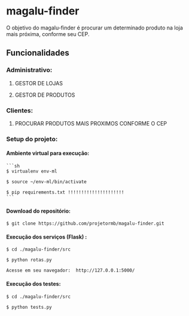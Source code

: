 # magalu-finder

O objetivo do magalu-finder é procurar um determinado produto na loja mais próxima, conforme seu CEP.


## Funcionalidades

### Administrativo:


1. GESTOR DE LOJAS

2. GESTOR DE PRODUTOS


### Clientes:

1. PROCURAR PRODUTOS MAIS PROXIMOS CONFORME O CEP


### Setup do projeto:

#### Ambiente virtual para execução:

    ```sh
    $ virtualenv env-ml

    $ source ~/env-ml/bin/activate

    $ pip requirements.txt !!!!!!!!!!!!!!!!!!!!!
    ```

#### Download do repositório:

    $ git clone https://github.com/projetormb/magalu-finder.git
 

#### Execução dos serviços (Flask) :

    $ cd ./magalu-finder/src
 
    $ python rotas.py

    Acesse em seu navegador:  http://127.0.0.1:5000/

#### Execução dos testes:

    $ cd ./magalu-finder/src
 
    $ python tests.py
